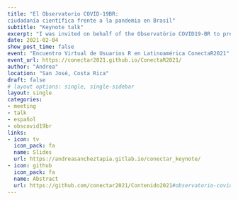 ```yaml
---
title: "El Observatorio COVID-19BR:
ciudadanía científica frente a la pandemia en Brasil"
subtitle: "Keynote talk"
excerpt: "I was invited on behalf of the Observatório COVID19-BR to present our experience in scientific citizenship"
date: 2021-02-04
show_post_time: false
event: "Encuentro Virtual de Usuarios R en Latinoamérica ConectaR2021"
event_url: https://conectar2021.github.io/ConectaR2021/
author: "Andrea"
location: "San José, Costa Rica"
draft: false
# layout options: single, single-sidebar
layout: single
categories:
- meeting
- talk
- español
- obscovid19br
links:
- icon: tv
  icon_pack: fa
  name: Slides
  url: https://andreasancheztapia.gitlab.io/conectar_keynote/
- icon: github
  icon_pack: fa
  name: Abstract
  url: https://github.com/conectar2021/Contenido2021#observatorio-covid19-br---andrea-s%C3%A1nchez-tapia
---
```



